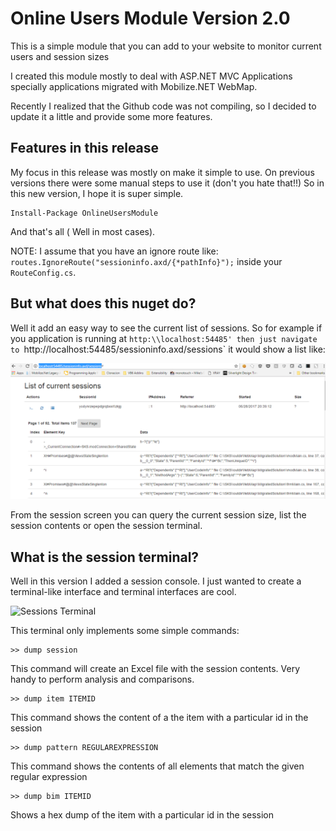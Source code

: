 Online Users Module Version 2.0
================================

This is a simple module that you can add to your website to monitor current users and session sizes

I created this module mostly to deal with ASP.NET MVC Applications specially applications migrated with Mobilize.NET WebMap.

Recently I realized that the Github code was not compiling, so I decided to update it a little and provide some more features.

Features in this release
------------------------

My focus in this release was mostly on make it simple to use.
On previous versions there were some manual steps to use it (don't you hate that!!)
So in this new version, I hope it is super simple. 

```
Install-Package OnlineUsersModule
```

And that's all ( Well in most cases).

NOTE: I assume that you have an ignore route like: `routes.IgnoreRoute("sessioninfo.axd/{*pathInfo}");`
inside your `RouteConfig.cs`.

But what does this nuget do?
---------------------------

Well it add an easy way to see the current list of sessions. 
So for example if you  application is running at `http:\\localhost:54485' then
just navigate to `http://localhost:54485/sessioninfo.axd/sessions` it would show a list like:

![SessionsScreen](SessionsScreen.PNG)

From the session screen you can query the current session size, list the session contents or open the 
session terminal.

What is the session terminal?
---------------------------
	
Well in this version I added a session console. I just wanted to create a terminal-like interface
and terminal interfaces are cool.

![Sessions Terminal](SessionTerminal.PNG)

This terminal only implements some simple commands:

```
>> dump session
```

This command will create an Excel file with the session contents. Very handy to perform analysis and comparisons.

```
>> dump item ITEMID
```

This command shows the content of a the item with a particular id in the session

```
>> dump pattern REGULAREXPRESSION
```

This command shows the contents of all elements that match the given regular expression

```
>> dump bim ITEMID
```

Shows a hex dump of the item with a particular id in the session

